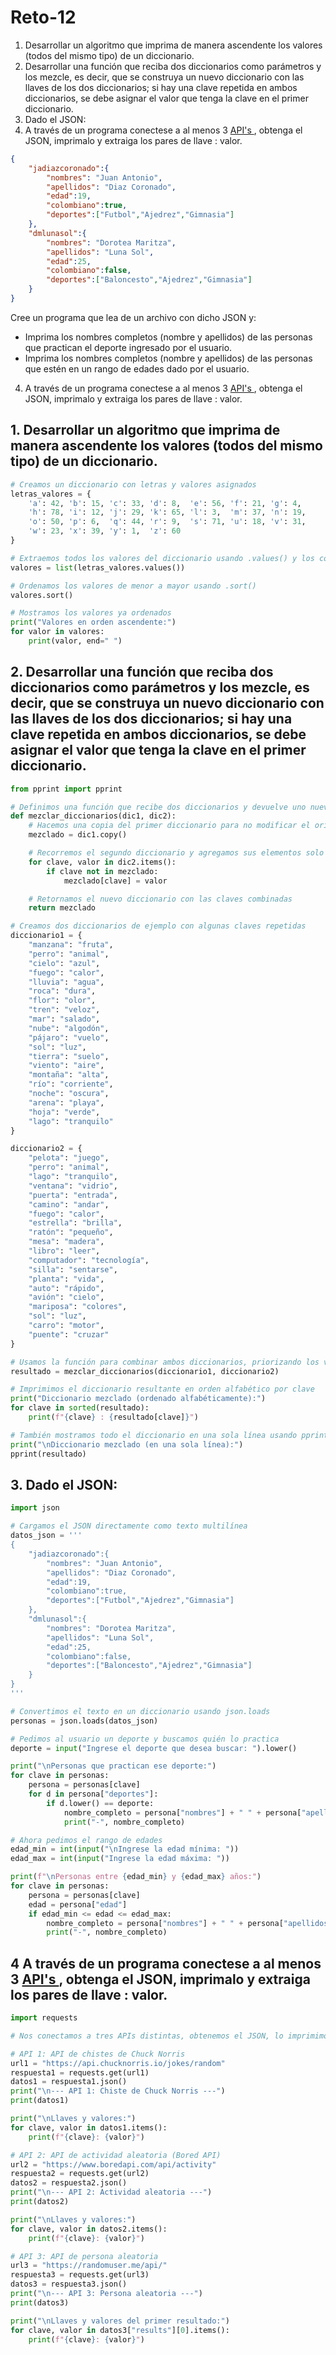 # Reto-12
1. Desarrollar un algoritmo que imprima de manera ascendente los valores (todos del mismo tipo) de un diccionario.
2. Desarrollar una función que reciba dos diccionarios como parámetros y los mezcle, es decir, que se construya un nuevo diccionario con las llaves de los dos diccionarios; si hay una clave repetida en ambos diccionarios, se debe asignar el valor que tenga la clave en el primer diccionario.
3. Dado el JSON:
4. A través de un programa conectese a al menos 3 [API's ](https://apipheny.io/free-api/), obtenga el JSON, imprimalo y extraiga los pares de llave : valor.
```JSON
{
	"jadiazcoronado":{
		"nombres": "Juan Antonio",
		"apellidos": "Diaz Coronado",
		"edad":19,
		"colombiano":true,
		"deportes":["Futbol","Ajedrez","Gimnasia"]
	},
	"dmlunasol":{
		"nombres": "Dorotea Maritza",
		"apellidos": "Luna Sol",
		"edad":25,
		"colombiano":false,
		"deportes":["Baloncesto","Ajedrez","Gimnasia"]
	}
}
```
 Cree un programa que lea de un archivo con dicho JSON y: 
 - Imprima los nombres completos (nombre y apellidos) de las personas que practican el deporte ingresado por el usuario.
 - Imprima los nombres completos (nombre y apellidos) de las personas que estén en un rango de edades dado por el usuario.

4. A través de un programa conectese a al menos 3 [API's ](https://apipheny.io/free-api/), obtenga el JSON, imprimalo y extraiga los pares de llave : valor.

## 1. Desarrollar un algoritmo que imprima de manera ascendente los valores (todos del mismo tipo) de un diccionario.
```python
# Creamos un diccionario con letras y valores asignados
letras_valores = {
    'a': 42, 'b': 15, 'c': 33, 'd': 8,  'e': 56, 'f': 21, 'g': 4,
    'h': 78, 'i': 12, 'j': 29, 'k': 65, 'l': 3,  'm': 37, 'n': 19,
    'o': 50, 'p': 6,  'q': 44, 'r': 9,  's': 71, 'u': 18, 'v': 31,
    'w': 23, 'x': 39, 'y': 1,  'z': 60
}

# Extraemos todos los valores del diccionario usando .values() y los convertimos a una lista
valores = list(letras_valores.values())

# Ordenamos los valores de menor a mayor usando .sort()
valores.sort()

# Mostramos los valores ya ordenados
print("Valores en orden ascendente:")
for valor in valores:
    print(valor, end=" ")
```
## 2. Desarrollar una función que reciba dos diccionarios como parámetros y los mezcle, es decir, que se construya un nuevo diccionario con las llaves de los dos diccionarios; si hay una clave repetida en ambos diccionarios, se debe asignar el valor que tenga la clave en el primer diccionario.
```python
from pprint import pprint

# Definimos una función que recibe dos diccionarios y devuelve uno nuevo mezclado
def mezclar_diccionarios(dic1, dic2):
    # Hacemos una copia del primer diccionario para no modificar el original
    mezclado = dic1.copy()

    # Recorremos el segundo diccionario y agregamos sus elementos solo si la clave no está en el primero
    for clave, valor in dic2.items():
        if clave not in mezclado:
            mezclado[clave] = valor

    # Retornamos el nuevo diccionario con las claves combinadas
    return mezclado

# Creamos dos diccionarios de ejemplo con algunas claves repetidas
diccionario1 = {
    "manzana": "fruta",
    "perro": "animal",
    "cielo": "azul",
    "fuego": "calor",
    "lluvia": "agua",
    "roca": "dura",
    "flor": "olor",
    "tren": "veloz",
    "mar": "salado",
    "nube": "algodón",
    "pájaro": "vuelo",
    "sol": "luz",
    "tierra": "suelo",
    "viento": "aire",
    "montaña": "alta",
    "río": "corriente",
    "noche": "oscura",
    "arena": "playa",
    "hoja": "verde",
    "lago": "tranquilo"
}

diccionario2 = {
    "pelota": "juego",
    "perro": "animal",
    "lago": "tranquilo",
    "ventana": "vidrio",
    "puerta": "entrada",
    "camino": "andar",
    "fuego": "calor",
    "estrella": "brilla",
    "ratón": "pequeño",
    "mesa": "madera",
    "libro": "leer",
    "computador": "tecnología",
    "silla": "sentarse",
    "planta": "vida",
    "auto": "rápido",
    "avión": "cielo",
    "mariposa": "colores",
    "sol": "luz",
    "carro": "motor",
    "puente": "cruzar"
}

# Usamos la función para combinar ambos diccionarios, priorizando los valores del primero
resultado = mezclar_diccionarios(diccionario1, diccionario2)

# Imprimimos el diccionario resultante en orden alfabético por clave
print("Diccionario mezclado (ordenado alfabéticamente):")
for clave in sorted(resultado):
    print(f"{clave} : {resultado[clave]}")

# También mostramos todo el diccionario en una sola línea usando pprint
print("\nDiccionario mezclado (en una sola línea):")
pprint(resultado)
```

## 3. Dado el JSON:
```python
import json

# Cargamos el JSON directamente como texto multilínea
datos_json = '''
{
    "jadiazcoronado":{
        "nombres": "Juan Antonio",
        "apellidos": "Diaz Coronado",
        "edad":19,
        "colombiano":true,
        "deportes":["Futbol","Ajedrez","Gimnasia"]
    },
    "dmlunasol":{
        "nombres": "Dorotea Maritza",
        "apellidos": "Luna Sol",
        "edad":25,
        "colombiano":false,
        "deportes":["Baloncesto","Ajedrez","Gimnasia"]
    }
}
'''

# Convertimos el texto en un diccionario usando json.loads
personas = json.loads(datos_json)

# Pedimos al usuario un deporte y buscamos quién lo practica
deporte = input("Ingrese el deporte que desea buscar: ").lower()

print("\nPersonas que practican ese deporte:")
for clave in personas:
    persona = personas[clave]
    for d in persona["deportes"]:
        if d.lower() == deporte:
            nombre_completo = persona["nombres"] + " " + persona["apellidos"]
            print("-", nombre_completo)

# Ahora pedimos el rango de edades
edad_min = int(input("\nIngrese la edad mínima: "))
edad_max = int(input("Ingrese la edad máxima: "))

print(f"\nPersonas entre {edad_min} y {edad_max} años:")
for clave in personas:
    persona = personas[clave]
    edad = persona["edad"]
    if edad_min <= edad <= edad_max:
        nombre_completo = persona["nombres"] + " " + persona["apellidos"]
        print("-", nombre_completo)
```
## 4 A través de un programa conectese a al menos 3 [API's ](https://apipheny.io/free-api/), obtenga el JSON, imprimalo y extraiga los pares de llave : valor.
```python
import requests

# Nos conectamos a tres APIs distintas, obtenemos el JSON, lo imprimimos y mostramos sus pares clave:valor

# API 1: API de chistes de Chuck Norris
url1 = "https://api.chucknorris.io/jokes/random"
respuesta1 = requests.get(url1)
datos1 = respuesta1.json()
print("\n--- API 1: Chiste de Chuck Norris ---")
print(datos1)

print("\nLlaves y valores:")
for clave, valor in datos1.items():
    print(f"{clave}: {valor}")

# API 2: API de actividad aleatoria (Bored API)
url2 = "https://www.boredapi.com/api/activity"
respuesta2 = requests.get(url2)
datos2 = respuesta2.json()
print("\n--- API 2: Actividad aleatoria ---")
print(datos2)

print("\nLlaves y valores:")
for clave, valor in datos2.items():
    print(f"{clave}: {valor}")

# API 3: API de persona aleatoria
url3 = "https://randomuser.me/api/"
respuesta3 = requests.get(url3)
datos3 = respuesta3.json()
print("\n--- API 3: Persona aleatoria ---")
print(datos3)

print("\nLlaves y valores del primer resultado:")
for clave, valor in datos3["results"][0].items():
    print(f"{clave}: {valor}")
```
